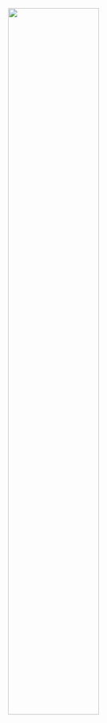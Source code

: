 <p align="center">
  <picture>
    <source srcset="[https://raw.githubusercontent.com/GeorgeFence/ShardOS/Files/bmp/logo.png](https://github.com/GeorgeFence/ShardOS/blob/faac547870d758375a3583f456f2111eba120840/ShardOS/Files/bmp/logo.png)">
    <img width=60% src="">
  </picture>
</p>
